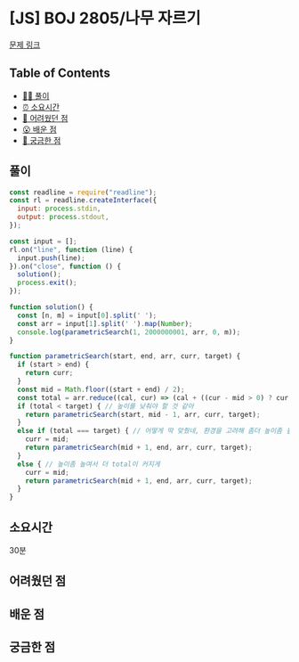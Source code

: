 # [JS] BOJ 2805/나무 자르기

[문제 링크](https://www.acmicpc.net/problem/2805)

<!-- 제목으로 다음과 같은 내용으로 작성해주세요 ! -->
<!-- 📕 백준 : BOJ 문제번호/문제제목 e.g. BOJ 2577/숫자의 개수 -->
<!-- 📗 프로그래머스 : PRO 문제번호/문제제목 e.g. PRO 120812/최빈값 구하기 -->
<!-- 백준허브를 사용하시면 프로그래머스의 문제번호도 확인하실 수 있습니다 -->

## Table of Contents

- [✍🏻 풀이](#풀이)
- [⏰ 소요시간](#소요시간)
- [🫠 어려웠던 점](#어려웠던-점)
- [😮 배운 점](#배운-점)
- [🤔 궁금한 점](#궁금한-점)

## 풀이

<!-- ```옆에 사용하는 언어를 기입하세요 e.g. javascript, python -->

```javascript
const readline = require("readline");
const rl = readline.createInterface({
  input: process.stdin,
  output: process.stdout,
});

const input = [];
rl.on("line", function (line) {
  input.push(line);
}).on("close", function () {
  solution();
  process.exit();
});

function solution() {
  const [n, m] = input[0].split(' ');
  const arr = input[1].split(' ').map(Number);
  console.log(parametricSearch(1, 2000000001, arr, 0, m));
}

function parametricSearch(start, end, arr, curr, target) {
  if (start > end) {
    return curr;
  }
  const mid = Math.floor((start + end) / 2);
  const total = arr.reduce((cal, cur) => (cal + ((cur - mid > 0) ? cur - mid : 0)), 0);
  if (total < target) { // 높이를 낮춰야 할 것 같아
    return parametricSearch(start, mid - 1, arr, curr, target);
  }
  else if (total === target) { // 어떻게 딱 맞췄네, 환경을 고려해 좀더 높이좀 높여볼까?
    curr = mid;
    return parametricSearch(mid + 1, end, arr, curr, target);
  }
  else { // 높이좀 높여서 더 total이 커지게
    curr = mid;
    return parametricSearch(mid + 1, end, arr, curr, target);
  }
}
```

## 소요시간
30분

## 어려웠던 점

## 배운 점

## 궁금한 점
